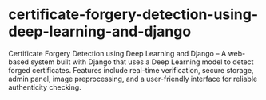 # certificate-forgery-detection-using-deep-learning-and-django
Certificate Forgery Detection using Deep Learning and Django – A web-based system built with Django that uses a Deep Learning model to detect forged certificates. Features include real-time verification, secure storage, admin panel, image preprocessing, and a user-friendly interface for reliable authenticity checking.
